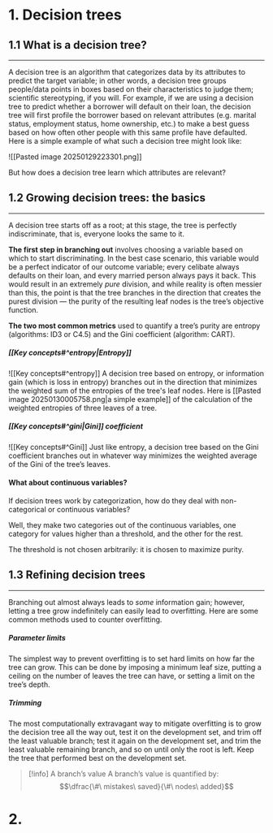 # 1. Decision trees
## 1.1 What is a decision tree?
---
A decision tree is an algorithm that categorizes data by its attributes to predict the target variable; in other words, a decision tree groups people/data points in boxes based on their characteristics to judge them; scientific stereotyping, if you will. For example, if we are using a decision tree to predict whether a borrower will default on their loan, the decision tree will first profile the borrower based on relevant attributes (e.g. marital status, employment status, home ownership, etc.) to make a best guess based on how often other people with this same profile have defaulted. Here is a simple example of what such a decision tree might look like:

![[Pasted image 20250129223301.png]]

But how does a decision tree learn which attributes are relevant?
## 1.2 Growing decision trees: the basics
---
A decision tree starts off as a root; at this stage, the tree is perfectly indiscriminate, that is, everyone looks the same to it.

**The first step in branching out** involves choosing a variable based on which to start discriminating. In the best case scenario, this variable would be a perfect indicator of our outcome variable; every celibate always defaults on their loan, and every married person always pays it back. This would result in an extremely *pure* division, and while reality is often messier than this, the point is that the tree branches in the direction that creates the purest division — the purity of the resulting leaf nodes is the tree’s objective function. 

**The two most common metrics** used to quantify a tree’s purity are entropy (algorithms: ID3 or C4.5) and the Gini coefficient (algorithm: CART).
##### [[Key concepts#^entropy|Entropy]]
![[Key concepts#^entropy]]
A decision tree based on entropy, or information gain (which is loss in entropy) branches out in the direction that minimizes the weighted sum of the entropies of the tree's leaf nodes. Here is [[Pasted image 20250130005758.png|a simple example]] of the calculation of the weighted entropies of three leaves of a tree.
##### [[Key concepts#^gini|Gini]] coefficient
![[Key concepts#^Gini]]
Just like entropy, a decision tree based on the Gini coefficient branches out in whatever way minimizes the weighted average of the Gini of the tree’s leaves.
#### What about continuous variables? 

If decision trees work by categorization, how do they deal with non-categorical or continuous variables?

Well, they make two categories out of the continuous variables, one category for values higher than a threshold, and the other for the rest.

The threshold is not chosen arbitrarily: it is chosen to maximize purity.
## 1.3 Refining decision trees
---
Branching out almost always leads to *some* information gain; however, letting a tree grow indefinitely can easily lead to overfitting. Here are some common methods used to counter overfitting.
##### Parameter limits
The simplest way to prevent overfitting is to set hard limits on how far the tree can grow. This can be done by imposing a minimum leaf size, putting a ceiling on the number of leaves the tree can have, or setting a limit on the tree’s depth.
##### Trimming
The most computationally extravagant way to mitigate overfitting is to grow the decision tree all the way out, test it on the development set, and trim off the least valuable branch; test it again on the development set, and trim the least valuable remaining branch, and so on until only the root is left. Keep the tree that performed best on the development set.
>[!info] A branch’s value
>A branch’s value is quantified by: $$\dfrac{\#\ mistakes\ saved}{\#\ nodes\ added}$$

# 2.

